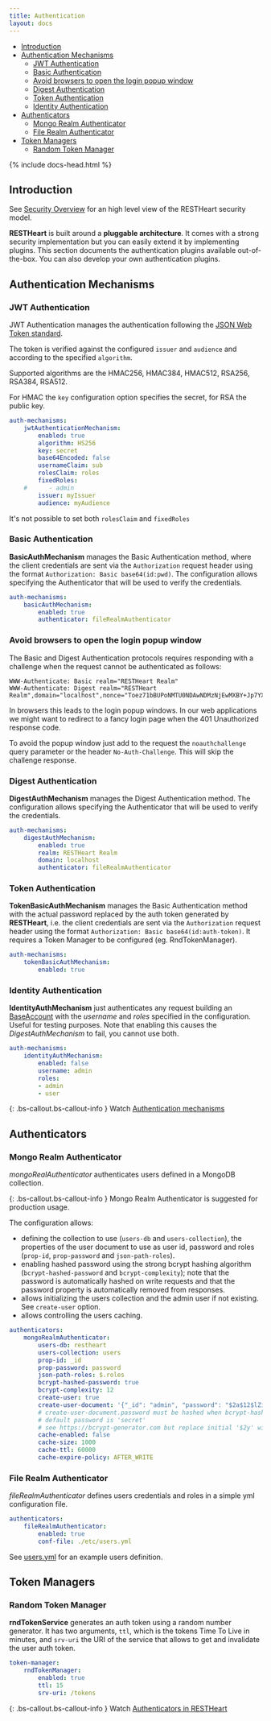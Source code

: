 ```yaml
---
title: Authentication
layout: docs
---
```


<div markdown="1" class="d-none d-xl-block col-xl-2 order-last bd-toc">

-   [Introduction](#introduction)
-   [Authentication Mechanisms](#authentication-mechanisms)
    -   [JWT Authentication](#jwt-authentication)
    -   [Basic Authentication](#basic-authentication)
    -   [Avoid browsers to open the login popup window](#avoid-browsers-to-open-the-login-popup-window)
    -   [Digest Authentication](#digest-authentication)
    -   [Token Authentication](#token-authentication)
    -   [Identity Authentication](#identity-authentication)
-   [Authenticators](#authenticators)
    -   [Mongo Realm Authenticator](#mongo-realm-authenticator)
    -   [File Realm Authenticator](#file-realm-authenticator)
-   [Token Managers](#token-managers)
    -   [Random Token Manager](#random-token-manager)

</div>
<div markdown="1" class="col-12 col-md-9 col-xl-8 py-md-3 bd-content pt-0">

{% include docs-head.html %}

## Introduction

See [Security Overview](/docs/security/overview) for an high level view of the RESTHeart security model.

**RESTHeart** is built around a **pluggable architecture**. It comes with a strong security implementation but you can easily extend it by implementing plugins. This section documents the authentication plugins available out-of-the-box. You can also develop your own authentication plugins.

## Authentication Mechanisms

### JWT Authentication

JWT Authentication manages the authentication following the <a href="https://jwt.io" target="_blank">JSON Web Token standard</a>.

The token is verified against the configured `issuer` and `audience` and according to the specified `algorithm`.

Supported algorithms are the HMAC256, HMAC384, HMAC512, RSA256, RSA384, RSA512.

For HMAC the `key` configuration option specifies the secret, for RSA the public key.

```yml
auth-mechanisms:
    jwtAuthenticationMechanism:
        enabled: true
        algorithm: HS256
        key: secret
        base64Encoded: false
        usernameClaim: sub
        rolesClaim: roles
        fixedRoles:
    #      - admin
        issuer: myIssuer
        audience: myAudience
```

It's not possible to set both `rolesClaim` and `fixedRoles`

### Basic Authentication

**BasicAuthMechanism** manages the Basic Authentication method, where the client credentials are sent via the `Authorization` request header using the format `Authorization: Basic base64(id:pwd)`. The configuration allows specifying the Authenticator that will be used to verify the credentials.

```yml
auth-mechanisms:
    basicAuthMechanism:
        enabled: true
        authenticator: fileRealmAuthenticator
```

### Avoid browsers to open the login popup window

The Basic and Digest Authentication protocols requires responding with a challenge when the request cannot be authenticated as follows:

```
WWW-Authenticate: Basic realm="RESTHeart Realm"
WWW-Authenticate: Digest realm="RESTHeart Realm",domain="localhost",nonce="Toez71bBUPoNMTU0NDAwNDMzNjEwMXBY+Jp7YX/GVMcxAd61FpY=",opaque="00000000000000000000000000000000",algorithm=MD5,qop="auth"
```

In browsers this leads to the login popup windows. In our web applications we might want to redirect to a fancy login page when the 401 Unauthorized response code.

To avoid the popup window just add to the request the `noauthchallenge` query parameter or the header `No-Auth-Challenge`. This will skip the challenge response.

### Digest Authentication

**DigestAuthMechanism** manages the Digest Authentication method. The configuration allows specifying the Authenticator that will be used to verify the credentials.

```yml
auth-mechanisms:
    digestAuthMechanism:
        enabled: true
        realm: RESTHeart Realm
        domain: localhost
        authenticator: fileRealmAuthenticator
```

### Token Authentication

**TokenBasicAuthMechanism** manages the Basic Authentication method with the actual password replaced by the auth token generated by **RESTHeart**, i.e. the client credentials are sent via the `Authorization` request header using the format `Authorization: Basic base64(id:auth-token)`. It requires a Token Manager to be configured (eg. RndTokenManager).

```yml
auth-mechanisms:
    tokenBasicAuthMechanism:
        enabled: true
```

### Identity Authentication

**IdentityAuthMechanism** just authenticates any request building an [BaseAccount](https://github.com/SoftInstigate/restheart/blob/master/security/src/main/java/io/RESTHeart/plugins/authentication/impl/BaseAccount.java) with the _username_ and _roles_ specified in the configuration. Useful for testing purposes. Note that enabling this causes the _DigestAuthMechanism_ to fail, you cannot use both.

```yml
auth-mechanisms:
    identityAuthMechanism:
        enabled: false
        username: admin
        roles:
        - admin
        - user
```

{: .bs-callout.bs-callout-info }
Watch [Authentication mechanisms](https://www.youtube.com/watch?v=QVk0aboHayM&t=342s)

## Authenticators

### Mongo Realm Authenticator

_mongoRealAuthenticator_ authenticates users defined in a MongoDB collection.

{: .bs-callout.bs-callout-info }
Mongo Realm Authenticator is suggested for production usage.

The configuration allows:

-   defining the collection to use (`users-db` and `users-collection`), the properties of the user document to use as user id, password and roles (`prop-id`, `prop-password` and `json-path-roles`).
-   enabling hashed password using the strong bcrypt hashing algorithm (`bcrypt-hashed-password` and `bcrypt-complexity`); note that the password is automatically hashed on write requests and that the password property is automatically removed from responses.
-   allows initializing the users collection and the admin user if not existing. See `create-user` option.
-   allows controlling the users caching.

```yml
authenticators:
    mongoRealmAuthenticator:
        users-db: restheart
        users-collection: users
        prop-id: _id
        prop-password: password
        json-path-roles: $.roles
        bcrypt-hashed-password: true
        bcrypt-complexity: 12
        create-user: true
        create-user-document: '{"_id": "admin", "password": "$2a$12$lZiMMNJ6pkyg4uq/I1cF5uxzUbU25aXHtg7W7sD2ED7DG1wzUoo6u", "roles": ["admin"]}'
        # create-user-document.password must be hashed when bcrypt-hashed-password=true
        # default password is 'secret'
        # see https://bcrypt-generator.com but replace initial '$2y' with '$2a'
        cache-enabled: false
        cache-size: 1000
        cache-ttl: 60000
        cache-expire-policy: AFTER_WRITE
```

### File Realm Authenticator

_fileRealmAuthenticator_ defines users credentials and roles in a simple yml configuration file.

```yml
authenticators:
    fileRealmAuthenticator:
        enabled: true
        conf-file: ./etc/users.yml
```

See [users.yml](https://github.com/SoftInstigate/restheart/blob/6.6.1/core/etc/users.yml) for an example users definition.

## Token Managers

### Random Token Manager

**rndTokenService** generates an auth token using a random number generator. It has two arguments, `ttl`, which is the tokens Time To Live in minutes, and `srv-uri` the URI of the service that allows to get and invalidate the user auth token.

```yml
token-manager:
    rndTokenManager:
        enabled: true
        ttl: 15
        srv-uri: /tokens
```

{: .bs-callout.bs-callout-info }
Watch [Authenticators in RESTHeart](https://www.youtube.com/watch?v=QVk0aboHayM&t=1211s)
